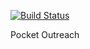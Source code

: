 [![Build Status](https://travis-ci.org/clcuevas/pocket_outreach_backend.svg?branch=master)](https://travis-ci.org/clcuevas/pocket_outreach_backend)

Pocket Outreach

